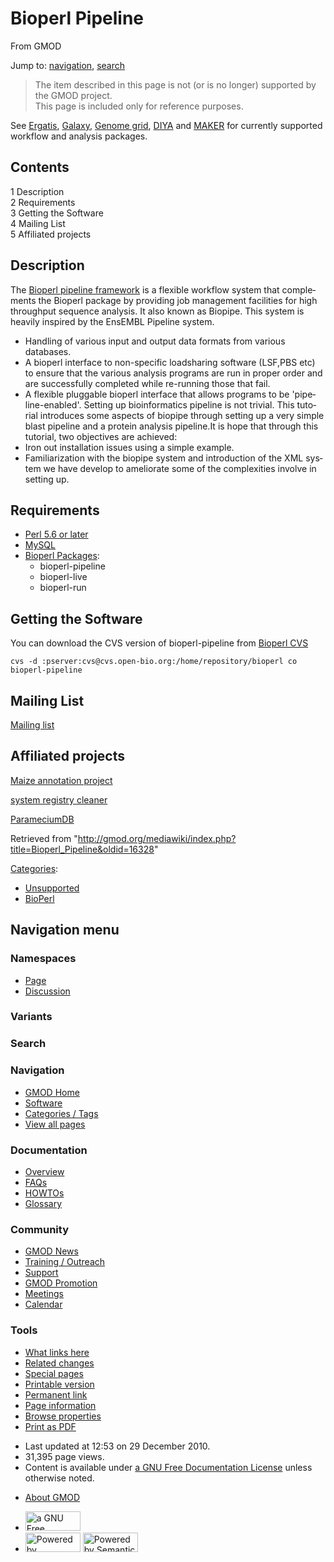 <div id="mw-page-base" class="noprint">

</div>

<div id="mw-head-base" class="noprint">

</div>

<div id="content" class="mw-body" role="main">

<span id="top"></span>

<div id="mw-js-message" style="display:none;">

</div>



# <span dir="auto">Bioperl Pipeline</span>

<div id="bodyContent">

<div id="siteSub">

From GMOD

</div>

<div id="contentSub">

</div>

<div id="jump-to-nav" class="mw-jump">

Jump to: [navigation](#mw-navigation), [search](#p-search)

</div>

<div id="mw-content-text" class="mw-content-ltr" lang="en" dir="ltr">

> The item described in this page is not (or is no longer) supported by
> the GMOD project.  
> This page is included only for reference purposes.

See <a href="Ergatis" class="mw-redirect" title="Ergatis">Ergatis</a>,
[Galaxy](Galaxy.1 "Galaxy"), [Genome grid](Genome_grid "Genome grid"),
[DIYA](DIYA "DIYA") and [MAKER](MAKER.1 "MAKER") for currently supported
workflow and analysis packages.

<div id="toc" class="toc">

<div id="toctitle">

## Contents

</div>

- [<span class="tocnumber">1</span>
  <span class="toctext">Description</span>](#Description)
- [<span class="tocnumber">2</span>
  <span class="toctext">Requirements</span>](#Requirements)
- [<span class="tocnumber">3</span> <span class="toctext">Getting the
  Software</span>](#Getting_the_Software)
- [<span class="tocnumber">4</span> <span class="toctext">Mailing
  List</span>](#Mailing_List)
- [<span class="tocnumber">5</span> <span class="toctext">Affiliated
  projects</span>](#Affiliated_projects)

</div>

## <span id="Description" class="mw-headline">Description</span>

The <a href="http://www.genome.org/cgi/content/full/13/8/1904"
class="external text" rel="nofollow">Bioperl pipeline framework</a> is a
flexible workflow system that complements the Bioperl package by
providing job management facilities for high throughput sequence
analysis. It also known as Biopipe. This system is heavily inspired by
the EnsEMBL Pipeline system.

- Handling of various input and output data formats from various
  databases.
- A bioperl interface to non-specific loadsharing software (LSF,PBS etc)
  to ensure that the various analysis programs are run in proper order
  and are successfully completed while re-running those that fail.
- A flexible pluggable bioperl interface that allows programs to be
  'pipeline-enabled'. Setting up bioinformatics pipeline is not trivial.
  This tutorial introduces some aspects of biopipe through setting up a
  very simple blast pipeline and a protein analysis pipeline.It is hope
  that through this tutorial, two objectives are achieved:
- Iron out installation issues using a simple example.
- Familiarization with the biopipe system and introduction of the XML
  system we have develop to ameliorate some of the complexities involve
  in setting up.

## <span id="Requirements" class="mw-headline">Requirements</span>

- <a href="http://www.perl.com/" class="external text" rel="nofollow">Perl
  5.6 or later</a>
- <a href="http://www.mysql.com/" class="external text"
  rel="nofollow">MySQL</a>
- <a href="http://bioperl.org/wiki/Main_Page" class="external text"
  rel="nofollow">Bioperl Packages</a>:
  - bioperl-pipeline
  - bioperl-live
  - bioperl-run

## <span id="Getting_the_Software" class="mw-headline">Getting the Software</span>

You can download the CVS version of bioperl-pipeline from
<a href="http://code.open-bio.org/cgi/viewcvs.cgi/"
class="external text" rel="nofollow">Bioperl CVS</a>

    cvs -d :pserver:cvs@cvs.open-bio.org:/home/repository/bioperl co bioperl-pipeline

  

## <span id="Mailing_List" class="mw-headline">Mailing List</span>

<a href="http://bioperl.org/mailman/listinfo/bioperl-pipeline"
class="external text" rel="nofollow">Mailing list</a>

  

## <span id="Affiliated_projects" class="mw-headline">Affiliated projects</span>

<a href="http://www.maizegdb.org/" class="external text"
rel="nofollow">Maize annotation project</a>

<a href="http://www.top-registry-cleaner.org/" class="external text"
rel="nofollow">system registry cleaner</a>

[ParameciumDB](ParameciumDB "ParameciumDB")

</div>

<div class="printfooter">

Retrieved from
"<http://gmod.org/mediawiki/index.php?title=Bioperl_Pipeline&oldid=16328>"

</div>

<div id="catlinks" class="catlinks">

<div id="mw-normal-catlinks" class="mw-normal-catlinks">

[Categories](Special:Categories "Special:Categories"):

- [Unsupported](Category:Unsupported "Category:Unsupported")
- [BioPerl](Category:BioPerl "Category:BioPerl")

</div>

</div>

<div class="visualClear">

</div>

</div>

</div>

<div id="mw-navigation">

## Navigation menu

<div id="mw-head">



<div id="left-navigation">

<div id="p-namespaces" class="vectorTabs" role="navigation"
aria-labelledby="p-namespaces-label">

### Namespaces

- <span id="ca-nstab-main"><a href="Bioperl_Pipeline" accesskey="c"
  title="View the content page [c]">Page</a></span>
- <span id="ca-talk"><a
  href="http://gmod.org/mediawiki/index.php?title=Talk:Bioperl_Pipeline&amp;action=edit&amp;redlink=1"
  accesskey="t"
  title="Discussion about the content page [t]">Discussion</a></span>

</div>

<div id="p-variants" class="vectorMenu emptyPortlet" role="navigation"
aria-labelledby="p-variants-label">

### 

### Variants[](#)

<div class="menu">

</div>

</div>

</div>

<div id="right-navigation">





</div>

<div id="p-search" role="search">

### Search

<div id="simpleSearch">

</div>

</div>

</div>

</div>

<div id="mw-panel">

<div id="p-logo" role="banner">

<a href="Main_Page"
style="background-image: url(../images/GMOD-cogs.png);"
title="Visit the main page"></a>

</div>

<div id="p-Navigation" class="portal" role="navigation"
aria-labelledby="p-Navigation-label">

### Navigation

<div class="body">

- <span id="n-GMOD-Home">[GMOD Home](Main_Page)</span>
- <span id="n-Software">[Software](GMOD_Components)</span>
- <span id="n-Categories-.2F-Tags">[Categories /
  Tags](Categories)</span>
- <span id="n-View-all-pages">[View all pages](Special:AllPages)</span>

</div>

</div>

<div id="p-Documentation" class="portal" role="navigation"
aria-labelledby="p-Documentation-label">

### Documentation

<div class="body">

- <span id="n-Overview">[Overview](Overview)</span>
- <span id="n-FAQs">[FAQs](Category:FAQ)</span>
- <span id="n-HOWTOs">[HOWTOs](Category:HOWTO)</span>
- <span id="n-Glossary">[Glossary](Glossary)</span>

</div>

</div>

<div id="p-Community" class="portal" role="navigation"
aria-labelledby="p-Community-label">

### Community

<div class="body">

- <span id="n-GMOD-News">[GMOD News](GMOD_News)</span>
- <span id="n-Training-.2F-Outreach">[Training /
  Outreach](Training_and_Outreach)</span>
- <span id="n-Support">[Support](Support)</span>
- <span id="n-GMOD-Promotion">[GMOD Promotion](GMOD_Promotion)</span>
- <span id="n-Meetings">[Meetings](Meetings)</span>
- <span id="n-Calendar">[Calendar](Calendar)</span>

</div>

</div>

<div id="p-tb" class="portal" role="navigation"
aria-labelledby="p-tb-label">

### Tools

<div class="body">

- <span id="t-whatlinkshere"><a href="Special:WhatLinksHere/Bioperl_Pipeline" accesskey="j"
  title="A list of all wiki pages that link here [j]">What links here</a></span>
- <span id="t-recentchangeslinked"><a href="Special:RecentChangesLinked/Bioperl_Pipeline" accesskey="k"
  title="Recent changes in pages linked from this page [k]">Related
  changes</a></span>
- <span id="t-specialpages"><a href="Special:SpecialPages" accesskey="q"
  title="A list of all special pages [q]">Special pages</a></span>
- <span id="t-print"><a
  href="http://gmod.org/mediawiki/index.php?title=Bioperl_Pipeline&amp;printable=yes"
  rel="alternate" accesskey="p"
  title="Printable version of this page [p]">Printable version</a></span>
- <span id="t-permalink">[Permanent
  link](http://gmod.org/mediawiki/index.php?title=Bioperl_Pipeline&oldid=16328 "Permanent link to this revision of the page")</span>
- <span id="t-info">[Page
  information](http://gmod.org/mediawiki/index.php?title=Bioperl_Pipeline&action=info)</span>
- <span id="t-smwbrowselink"><a href="Special:Browse/Bioperl_Pipeline" rel="smw-browse">Browse
  properties</a></span>
- <span id="t-pdf">[Print as
  PDF](http://gmod.org/mediawiki/index.php?title=Special:PdfPrint&page=Bioperl_Pipeline)</span>

</div>

</div>

</div>

</div>

<div id="footer" role="contentinfo">

- <span id="footer-info-lastmod">Last updated at 12:53 on 29 December
  2010.</span>
- <span id="footer-info-viewcount">31,395 page views.</span>
- <span id="footer-info-copyright">Content is available under
  <a href="http://www.gnu.org/licenses/fdl-1.3.html" class="external"
  rel="nofollow">a GNU Free Documentation License</a> unless otherwise
  noted.</span>

<!-- -->

- <span id="footer-places-about">[About
  GMOD](GMOD:About "GMOD:About")</span>

<!-- -->

- <span id="footer-copyrightico">[<img src="http://www.gnu.org/graphics/gfdl-logo-small.png" width="88"
  height="31" alt="a GNU Free Documentation License" />](http://www.gnu.org/licenses/fdl-1.3.html)</span>
- <span id="footer-poweredbyico">[<img
  src="../mediawiki/skins/common/images/poweredby_mediawiki_88x31.png"
  width="88" height="31" alt="Powered by MediaWiki" />](http://www.mediawiki.org/)
  [<img
  src="../mediawiki/extensions/SemanticMediaWiki/resources/images/smw_button.png"
  width="88" height="31" alt="Powered by Semantic MediaWiki" />](https://www.semantic-mediawiki.org/wiki/Semantic_MediaWiki)</span>

<div style="clear:both">

</div>

</div>
